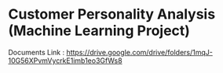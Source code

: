 # Customer Personality Analysis (Machine Learning Project)
Documents Link : https://drive.google.com/drive/folders/1mqJ-10G56XPvmVycrkE1imb1eo3GfWs8
